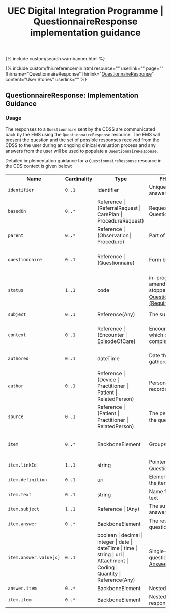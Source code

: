 ﻿---
title: UEC Digital Integration Programme | QuestionnaireResponse implementation guidance
keywords: questionnaireresponse, rest,
tags: [rest,fhir,api]
sidebar: ctp_rest_sidebar
permalink: api_questionnaire_response.html
summary: QuestionnaireResponse resource implementation guidance
---

{% include custom/search.warnbanner.html %}

{% include custom/fhir.referencemin.html resource="" userlink="" page="" fhirname="QuestionnaireResponse" fhirlink="[QuestionnaireResponse](http://hl7.org/fhir/stu3/questionnaireresponse.html)" content="User Stories" userlink="" %}

## QuestionnaireResponse: Implementation Guidance ##

### Usage ###
The responses to a `Questionnaire` sent by the CDSS are communicated back by the EMS using the `QuestionnaireResponse` resource. 
The EMS will present the question and the set of possible responses received from the CDSS to the user during an ongoing clinical evaluation process and any answers from the user will be used to populate a `QuestionnaireResponse`.  
 

Detailed implementation guidance for a `QuestionnaireResponse` resource in the CDS context is given below:  


<table style="min-width:100%;width:100%">

<tr>
    <th style="width:10%;">Name</th>
    <th style="width:5%;">Cardinality</th>
    <th style="width:10%;">Type</th>
      <th style="width:38%;">FHIR Documentation</th>
   <th style="width:37%;">CDS Implementation Guidance</th>
</tr>
<tr>
  <td><code class="highlighter-rouge">identifier</code></td>
    <td><code class="highlighter-rouge">0..1</code></td>
    <td>Identifier</td>
    <td>Unique id for this set of answers</td>
<td></td>
</tr>
<tr>
  <td><code class="highlighter-rouge">basedOn</code></td>
      <td><code class="highlighter-rouge">0..*</code></td>
    <td>Reference |<br>(ReferralRequest |<br>CarePlan |<br>ProcedureRequest)</td>
    <td>Request fulfilled by this QuestionnaireResponse</td>
<td></td>
 </tr>
<tr>
  <td><code class="highlighter-rouge">parent</code></td>
      <td><code class="highlighter-rouge">0..*</code></td>
   <td>Reference |<br>(Observation |<br>Procedure)</td>
    <td>Part of this action</td>
<td></td>
</tr>
<tr>
  <td><code class="highlighter-rouge">questionnaire</code></td>
      <td><code class="highlighter-rouge">0..1</code></td>
    <td>Reference |<br>(Questionnaire)</td>
    <td>Form being answered</td>
<td>This MUST be populated with a reference to the <code class="highlighter-rouge">Questionnaire</code> to which this <code class="highlighter-rouge">QuestionnaireResponse</code> is responding.</td>
 </tr>
<tr>
  <td><code class="highlighter-rouge">status</code></td>
      <td><code class="highlighter-rouge">1..1</code></td>
    <td>code</td>
    <td>in-progress | completed | amended | entered-in-error | stopped <a href="https://www.hl7.org/fhir/stu3/valueset-questionnaire-answers-status.html">QuestionnaireResponseStatus (Required)</a>.</td>
<td>This MUST be populated either with 'amended' or 'completed'.</td>
 </tr>
<tr>
  <td><code class="highlighter-rouge">subject</code></td>
      <td><code class="highlighter-rouge">0..1</code></td>
    <td>Reference(Any)</td>
    <td>The subject of the questions</td>
<td>This SHOULD be populated with a reference to the <code class="highlighter-rouge">Patient</code> resource.</td>
</tr>
<tr>
  <td><code class="highlighter-rouge">context</code></td>
      <td><code class="highlighter-rouge">0..1</code></td>
  <td>Reference |<br>(Encounter |<br>EpisodeOfCare)</td>
    <td>Encounter or Episode during which questionnaire was completed</td>
<td>This SHOULD be populated with the same details as those carried in the <code class="highlighter-rouge">ServiceDefinition.$evaluate.encounter</code> element.</td>
 </tr>
<tr>
  <td><code class="highlighter-rouge">authored</code></td>
      <td><code class="highlighter-rouge">0..1</code></td>
    <td>dateTime</td>
    <td>Date the answers were gathered</td>
<td>This SHOULD be populated with the date and/or time that this set of answers was entered or last changed.</td>
 </tr>
<tr>
  <td><code class="highlighter-rouge">author</code></td>
      <td><code class="highlighter-rouge">0..1</code></td>
    <td>Reference |<br>(Device |<br>Practitioner |<br>Patient |<br>RelatedPerson)</td>
    <td>Person who received and recorded the answers</td>
<td></td>
 </tr>
<tr>
  <td><code class="highlighter-rouge">source</code></td>
      <td><code class="highlighter-rouge">0..1</code></td>
   <td>Reference |<br>(Patient |<br>Practitioner |<br>RelatedPerson)</td>
    <td>The person who answered the questions</td>
<td></td>
 </tr>
<tr>
  <td><code class="highlighter-rouge">item</code></td>
      <td><code class="highlighter-rouge">0..*</code></td>
    <td>BackboneElement</td>
    <td>Groups and questions</td>
<td>The population of this element and its children MUST reflect the item nesting in the <code class="highlighter-rouge">Questionnaire</code> to which this <code class="highlighter-rouge">QuestionnaireResponse</code> is responding.</td>
 </tr>
<tr>
  <td><code class="highlighter-rouge">item.linkId</code></td>
      <td><code class="highlighter-rouge">1..1</code></td>
 <td>string</td>
    <td>Pointer to specific item from Questionnaire</td>
    <td></td>
</tr>
<tr>
  <td><code class="highlighter-rouge">item.definition</code></td>
      <td><code class="highlighter-rouge">0..1</code></td>
 <td>uri</td>
    <td>ElementDefinition - details for the item</td>
    <td></td>
</tr>
<tr>
  <td><code class="highlighter-rouge">item.text</code></td>
      <td><code class="highlighter-rouge">0..1</code></td>
    <td>string</td>
    <td>Name for group or question text</td>
<td></td>
 </tr>
<tr>
  <td><code class="highlighter-rouge">item.subject</code></td>
      <td><code class="highlighter-rouge">1..1</code></td>
     <td>Reference | (Any)</td>
    <td>The subject this group's answers are about</td>
<td></td>
 </tr>
<tr>
  <td><code class="highlighter-rouge">item.answer</code></td>
      <td><code class="highlighter-rouge">0..*</code></td>
 <td>BackboneElement</td>
    <td>The response(s) to the question</td>
<td></td>
 </tr>
<tr>
  <td><code class="highlighter-rouge">item.answer.value[x]</code></td>
      <td><code class="highlighter-rouge">0..1</code></td>
    <td>boolean | decimal |<br>integer | date |<br>dateTime | time |<br>string | uri |<br>Attachment |<br> Coding |<br>Quantity | Reference(Any)</td>
    <td>Single-valued answer to the question <a href="https://www.hl7.org/fhir/stu3/valueset-questionnaire-answers.html">Questionnaire Answer Codes (Example)</a></td>
<td></td>
 </tr>
<tr>
  <td><code class="highlighter-rouge">answer.item</code></td>
      <td><code class="highlighter-rouge">0..*</code></td>
    <td>BackboneElement</td>
    <td>Nested groups and questions</td>
<td></td>
 </tr>
<tr>
  <td><code class="highlighter-rouge">item.item</code></td>
      <td><code class="highlighter-rouge">0..*</code></td>
    <td>BackboneElement</td>
    <td>Nested questionnaire response items</td>
<td></td>
 </tr>
</table>

<!-- ## Example Scenario ##
Placeholder -->






